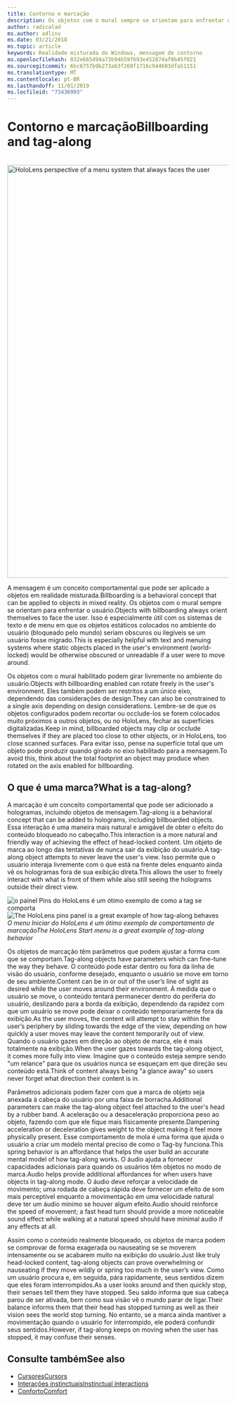 ```yaml
---
title: Contorno e marcação
description: Os objetos com o mural sempre se orientam para enfrentar o usuário.
author: radicalad
ms.author: adlinv
ms.date: 03/21/2018
ms.topic: article
keywords: Realidade misturada do Windows, mensagem de contorno
ms.openlocfilehash: 032e665d94a73b94b59f693e452874af0b45f021
ms.sourcegitcommit: 6bc6757b9b273a63f260f1716c944603dfa51151
ms.translationtype: MT
ms.contentlocale: pt-BR
ms.lasthandoff: 11/01/2019
ms.locfileid: "73436993"
---
```

# <a name="billboarding-and-tag-along"></a><span data-ttu-id="8029d-104">Contorno e marcação</span><span class="sxs-lookup"><span data-stu-id="8029d-104">Billboarding and tag-along</span></span>

<br>

<img src="images/billboarding-fragments.gif" alt="HoloLens perspective of a menu system that always faces the user" width="940px">

<span data-ttu-id="8029d-105">A mensagem é um conceito comportamental que pode ser aplicado a objetos em realidade misturada.</span><span class="sxs-lookup"><span data-stu-id="8029d-105">Billboarding is a behavioral concept that can be applied to objects in mixed reality.</span></span> <span data-ttu-id="8029d-106">Os objetos com o mural sempre se orientam para enfrentar o usuário.</span><span class="sxs-lookup"><span data-stu-id="8029d-106">Objects with billboarding always orient themselves to face the user.</span></span> <span data-ttu-id="8029d-107">Isso é especialmente útil com os sistemas de texto e de menu em que os objetos estáticos colocados no ambiente do usuário (bloqueado pelo mundo) seriam obscuros ou ilegíveis se um usuário fosse migrado.</span><span class="sxs-lookup"><span data-stu-id="8029d-107">This is especially helpful with text and menuing systems where static objects placed in the user's environment (world-locked) would be otherwise obscured or unreadable if a user were to move around.</span></span>

<span data-ttu-id="8029d-108">Os objetos com o mural habilitado podem girar livremente no ambiente do usuário.</span><span class="sxs-lookup"><span data-stu-id="8029d-108">Objects with billboarding enabled can rotate freely in the user's environment.</span></span> <span data-ttu-id="8029d-109">Eles também podem ser restritos a um único eixo, dependendo das considerações de design.</span><span class="sxs-lookup"><span data-stu-id="8029d-109">They can also be constrained to a single axis depending on design considerations.</span></span> <span data-ttu-id="8029d-110">Lembre-se de que os objetos configurados podem recortar ou occlude-los se forem colocados muito próximos a outros objetos, ou no HoloLens, fechar as superfícies digitalizadas.</span><span class="sxs-lookup"><span data-stu-id="8029d-110">Keep in mind, billboarded objects may clip or occlude themselves if they are placed too close to other objects, or in HoloLens, too close scanned surfaces.</span></span> <span data-ttu-id="8029d-111">Para evitar isso, pense na superfície total que um objeto pode produzir quando girado no eixo habilitado para a mensagem.</span><span class="sxs-lookup"><span data-stu-id="8029d-111">To avoid this, think about the total footprint an object may produce when rotated on the axis enabled for billboarding.</span></span>

## <a name="what-is-a-tag-along"></a><span data-ttu-id="8029d-112">O que é uma marca?</span><span class="sxs-lookup"><span data-stu-id="8029d-112">What is a tag-along?</span></span>

<span data-ttu-id="8029d-113">A marcação é um conceito comportamental que pode ser adicionado a hologramas, incluindo objetos de mensagem.</span><span class="sxs-lookup"><span data-stu-id="8029d-113">Tag-along is a behavioral concept that can be added to holograms, including billboarded objects.</span></span> <span data-ttu-id="8029d-114">Essa interação é uma maneira mais natural e amigável de obter o efeito do conteúdo bloqueado no cabeçalho.</span><span class="sxs-lookup"><span data-stu-id="8029d-114">This interaction is a more natural and friendly way of achieving the effect of head-locked content.</span></span> <span data-ttu-id="8029d-115">Um objeto de marca ao longo das tentativas de nunca sair da exibição do usuário.</span><span class="sxs-lookup"><span data-stu-id="8029d-115">A tag-along object attempts to never leave the user's view.</span></span> <span data-ttu-id="8029d-116">Isso permite que o usuário interaja livremente com o que está na frente deles enquanto ainda vê os hologramas fora de sua exibição direta.</span><span class="sxs-lookup"><span data-stu-id="8029d-116">This allows the user to freely interact with what is front of them while also still seeing the holograms outside their direct view.</span></span>

<span data-ttu-id="8029d-117">![o painel Pins do HoloLens é um ótimo exemplo de como a tag se comporta](images/tagalong-1000px.jpg)</span><span class="sxs-lookup"><span data-stu-id="8029d-117">![The HoloLens pins panel is a great example of how tag-along behaves](images/tagalong-1000px.jpg)</span></span><br>
<span data-ttu-id="8029d-118">*O menu Iniciar do HoloLens é um ótimo exemplo de comportamento de marcação*</span><span class="sxs-lookup"><span data-stu-id="8029d-118">*The HoloLens Start menu is a great example of tag-along behavior*</span></span>

<span data-ttu-id="8029d-119">Os objetos de marcação têm parâmetros que podem ajustar a forma com que se comportam.</span><span class="sxs-lookup"><span data-stu-id="8029d-119">Tag-along objects have parameters which can fine-tune the way they behave.</span></span> <span data-ttu-id="8029d-120">O conteúdo pode estar dentro ou fora da linha de visão do usuário, conforme desejado, enquanto o usuário se move em torno de seu ambiente.</span><span class="sxs-lookup"><span data-stu-id="8029d-120">Content can be in or out of the user’s line of sight as desired while the user moves around their environment.</span></span> <span data-ttu-id="8029d-121">À medida que o usuário se move, o conteúdo tentará permanecer dentro do periferia do usuário, deslizando para a borda da exibição, dependendo da rapidez com que um usuário se move pode deixar o conteúdo temporariamente fora da exibição.</span><span class="sxs-lookup"><span data-stu-id="8029d-121">As the user moves, the content will attempt to stay within the user’s periphery by sliding towards the edge of the view, depending on how quickly a user moves may leave the content temporarily out of view.</span></span> <span data-ttu-id="8029d-122">Quando o usuário gazes em direção ao objeto de marca, ele é mais totalmente na exibição.</span><span class="sxs-lookup"><span data-stu-id="8029d-122">When the user gazes towards the tag-along object, it comes more fully into view.</span></span> <span data-ttu-id="8029d-123">Imagine que o conteúdo esteja sempre sendo "um relance" para que os usuários nunca se esqueçam em que direção seu conteúdo está.</span><span class="sxs-lookup"><span data-stu-id="8029d-123">Think of content always being "a glance away" so users never forget what direction their content is in.</span></span>

<span data-ttu-id="8029d-124">Parâmetros adicionais podem fazer com que a marca de objeto seja anexada à cabeça do usuário por uma faixa de borracha.</span><span class="sxs-lookup"><span data-stu-id="8029d-124">Additional parameters can make the tag-along object feel attached to the user's head by a rubber band.</span></span> <span data-ttu-id="8029d-125">A aceleração ou a desaceleração proporciona peso ao objeto, fazendo com que ele fique mais fisicamente presente.</span><span class="sxs-lookup"><span data-stu-id="8029d-125">Dampening acceleration or deceleration gives weight to the object making it feel more physically present.</span></span> <span data-ttu-id="8029d-126">Esse comportamento de mola é uma forma que ajuda o usuário a criar um modelo mental preciso de como o Tag-by funciona.</span><span class="sxs-lookup"><span data-stu-id="8029d-126">This spring behavior is an affordance that helps the user build an accurate mental model of how tag-along works.</span></span> <span data-ttu-id="8029d-127">O áudio ajuda a fornecer capacidades adicionais para quando os usuários têm objetos no modo de marca.</span><span class="sxs-lookup"><span data-stu-id="8029d-127">Audio helps provide additional affordances for when users have objects in tag-along mode.</span></span> <span data-ttu-id="8029d-128">O áudio deve reforçar a velocidade de movimento; uma rodada de cabeça rápida deve fornecer um efeito de som mais perceptível enquanto a movimentação em uma velocidade natural deve ter um áudio mínimo se houver algum efeito.</span><span class="sxs-lookup"><span data-stu-id="8029d-128">Audio should reinforce the speed of movement; a fast head turn should provide a more noticeable sound effect while walking at a natural speed should have minimal audio if any effects at all.</span></span>

<span data-ttu-id="8029d-129">Assim como o conteúdo realmente bloqueado, os objetos de marca podem se comprovar de forma exagerada ou nauseating se se moverem intensamente ou se acabarem muito na exibição do usuário.</span><span class="sxs-lookup"><span data-stu-id="8029d-129">Just like truly head-locked content, tag-along objects can prove overwhelming or nauseating if they move wildly or spring too much in the user’s view.</span></span> <span data-ttu-id="8029d-130">Como um usuário procura e, em seguida, pára rapidamente, seus sentidos dizem que eles foram interrompidos.</span><span class="sxs-lookup"><span data-stu-id="8029d-130">As a user looks around and then quickly stop, their senses tell them they have stopped.</span></span> <span data-ttu-id="8029d-131">Seu saldo informa que sua cabeça parou de ser ativada, bem como sua visão vê o mundo parar de ligar.</span><span class="sxs-lookup"><span data-stu-id="8029d-131">Their balance informs them that their head has stopped turning as well as their vision sees the world stop turning.</span></span> <span data-ttu-id="8029d-132">No entanto, se a marca ainda mantiver a movimentação quando o usuário for interrompido, ele poderá confundir seus sentidos.</span><span class="sxs-lookup"><span data-stu-id="8029d-132">However, if tag-along keeps on moving when the user has stopped, it may confuse their senses.</span></span>

## <a name="see-also"></a><span data-ttu-id="8029d-133">Consulte também</span><span class="sxs-lookup"><span data-stu-id="8029d-133">See also</span></span>
* [<span data-ttu-id="8029d-134">Cursores</span><span class="sxs-lookup"><span data-stu-id="8029d-134">Cursors</span></span>](cursors.md)
* [<span data-ttu-id="8029d-135">Interações instinctuais</span><span class="sxs-lookup"><span data-stu-id="8029d-135">Instinctual interactions</span></span>](interaction-fundamentals.md)
* [<span data-ttu-id="8029d-136">Conforto</span><span class="sxs-lookup"><span data-stu-id="8029d-136">Comfort</span></span>](comfort.md)
